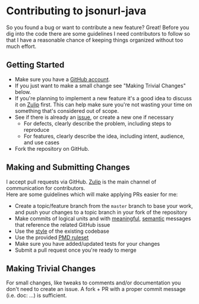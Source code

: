 Contributing to jsonurl-java 
======================
So you found a bug or want to contribute a new feature? Great! Before
you dig into the code there are some guidelines I need contributors to follow
so that I have a reasonable chance of keeping things organized without too much
effort.

Getting Started
---------------
+ Make sure you have a [GitHub account](https://github.com/signup/free).
+ If you just want to make a small change see "Making Trivial Changes" below.
+ If you're planning to implement a new feature it's a good idea to discuss
  it on [Zulip][zulip] first.
  This can help make sure you're not wasting your time on something that's 
  considered out of scope.
+ See if there is already an
  [issue](https://github.com/jsonurl/jsonurl-java/issues),
  or create a new one if necessary 
  + For defects, clearly describe the problem, including steps to reproduce
  + For features, clearly describe the idea, including intent, audience, and
    use cases
+ Fork the repository on GitHub.

Making and Submitting Changes
--------------
I accept pull requests via GitHub. [Zulip][zulip] is
the main channel of communication for contributors.  
Here are some guidelines which will make applying PRs easier for me:
+ Create a topic/feature branch from the `master` branch to base your work, and
  push your changes to a topic branch in your fork of the repository
+ Make commits of logical units and with [meaningful][commit-message-howto],
  [semantic][semantic-commit-message] messages that reference the related
  GitHub issue
+ Use the [style][checkstyle.xml] of the existing codebase
+ Use the provided [PMD ruleset][pmd-ruleset.xml] 
+ Make sure you have added/updated tests for your changes
+ Submit a pull request once you're ready to merge

Making Trivial Changes
----------------------
For small changes, like tweaks to comments and/or documentation you don't need
to create an issue. A fork + PR with a proper commit message (i.e. doc: ...)
is sufficient.

[zulip]: https://jsonurl.zulipchat.com/#narrow/stream/248636-jsonurl-java
[checkstyle.xml]: config/checkstyle.xml
[pmd-ruleset.xml]: config/pmd-ruleset.xml
[commit-message-howto]: https://chris.beams.io/posts/git-commit/
[semantic-commit-message]: https://seesparkbox.com/foundry/semantic_commit_messages

